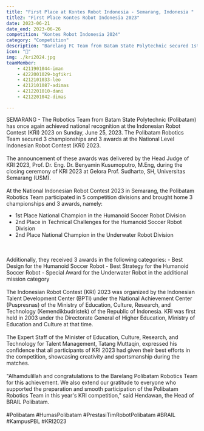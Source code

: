 ```yaml
---
title: "First Place at Kontes Robot Indonesia - Semarang, Indonesia "
title2: "First Place Kontes Robot Indonesia 2023"
date: 2023-06-21
date_end: 2023-06-26
competition: "Kontes Robot Indonesia 2024"
category: "Competition"
description: "Barelang FC Team from Batam State Polytechnic secured 1st place at the 2023 Indonesian Robot Contest (KRI) in Semarang, demonstrating Indonesia’s excellence in robotics innovation and robot soccer competition."
icon: "🥉"
img: ./kri2024.jpg
teamMember: 
    - 4211901044-iman
    - 4222001029-bgfikri
    - 4212101033-leo
    - 4212101087-adimas
    - 4212201010-dani
    - 4212201042-dimas

---
```

SEMARANG - The Robotics Team from Batam State Polytechnic (Polibatam) has once again achieved national recognition at the Indonesian Robot Contest (KRI) 2023 on Sunday, June 25, 2023. The Polibatam Robotics Team secured 3 championships and 3 awards at the National Level Indonesian Robot Contest (KRI) 2023.
<br>
<br>
The announcement of these awards was delivered by the Head Judge of KRI 2023, Prof. Dr. Eng. Dr. Benyamin Kusumoputro, M.Eng, during the closing ceremony of KRI 2023 at Gelora Prof. Sudharto, SH, Universitas Semarang (USM).
<br>
<br>
At the National Indonesian Robot Contest 2023 in Semarang, the Polibatam Robotics Team participated in 5 competition divisions and brought home 3 championships and 3 awards, namely:
- 1st Place National Champion in the Humanoid Soccer Robot Division
- 2nd Place in Technical Challenges for the Humanoid Soccer Robot Division
- 2nd Place National Champion in the Underwater Robot Division
<br>
<br>
Additionally, they received 3 awards in the following categories:
- Best Design for the Humanoid Soccer Robot
- Best Strategy for the Humanoid Soccer Robot
- Special Award for the Underwater Robot in the additional mission category
<br>
<br>
The Indonesian Robot Contest (KRI) 2023 was organized by the Indonesian Talent Development Center (BPTI) under the National Achievement Center (Puspresnas) of the Ministry of Education, Culture, Research, and Technology (Kemendikbudristek) of the Republic of Indonesia. KRI was first held in 2003 under the Directorate General of Higher Education, Ministry of Education and Culture at that time.
<br>
<br>
The Expert Staff of the Minister of Education, Culture, Research, and Technology for Talent Management, Tatang Muttaqin, expressed his confidence that all participants of KRI 2023 had given their best efforts in the competition, showcasing creativity and sportsmanship during the matches.
<br>
<br>
"Alhamdulillah and congratulations to the Barelang Polibatam Robotics Team for this achievement. We also extend our gratitude to everyone who supported the preparation and smooth participation of the Polibatam Robotics Team in this year's KRI competition," said Hendawan, the Head of BRAIL Polibatam.
<br/>
<br/>
#Polibatam #HumasPolibatam #PrestasiTimRobotPolibatam #BRAIL #KampusPBL #KRI2023
